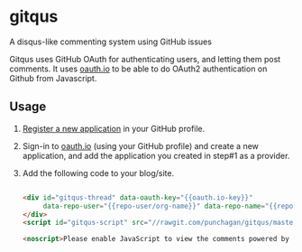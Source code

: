 gitqus
======

A disqus-like commenting system using GitHub issues

Gitqus uses GitHub OAuth for authenticating users, and letting them post
comments.  It uses [oauth.io](https://oauth.io/) to be able to do OAuth2
authentication on Github from Javascript.

## Usage

1. [Register a new application](https://github.com/settings/applications/new) in
  your GitHub profile.

2. Sign-in to [oauth.io](https://oauth.io/) (using your GitHub profile) and
  create a new application, and add the application you created in step#1 as a
  provider.

3. Add the following code to your blog/site.

    ```html

    <div id="gitqus-thread" data-oauth-key="{{oauth.io-key}}"
         data-repo-user="{{repo-user/org-name}}" data-repo-name="{{repo-name}}" >
    </div>
    <script id="gitqus-script" src="//rawgit.com/punchagan/gitqus/master/public/javascripts/main-built.js"></script>

    <noscript>Please enable JavaScript to view the comments powered by Gitqus.</a></noscript>

    ```
